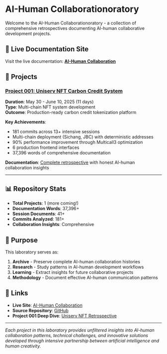 # AI-Human Collaborationoratory

Welcome to the AI-Human Collaborationoratory - a collection of comprehensive retrospectives documenting AI-human collaborative development projects.

## 🚀 Live Documentation Site

Visit the live documentation: **[AI-Human Collaboration](https://alchemycat.github.io/AI-HUMAN-COLLAB-CAT-LAB/)**

## 📁 Projects

### [Project 001: Uniserv NFT Carbon Credit System](001-uniserv-nft-carbon-credit/)
**Duration**: May 30 - June 10, 2025 (11 days)  
**Type**: Multi-chain NFT system development  
**Outcome**: Production-ready carbon credit tokenization platform

**Key Achievements**:
- 181 commits across 13+ intensive sessions
- Multi-chain deployment (Sichang, JBC) with deterministic addresses
- 90% performance improvement through Multicall3 optimization
- 6 production frontend interfaces
- 37,396 words of comprehensive documentation

**Documentation**: [Complete retrospective](001-uniserv-nft-carbon-credit/INDEX.md) with honest AI-human collaboration insights

---

## 📊 Repository Stats

- **Total Projects**: 1 (more coming!)
- **Documentation Words**: 37,396+
- **Session Documents**: 41+
- **Commits Analyzed**: 181+
- **Collaboration Insights**: Comprehensive

## 🎯 Purpose

This laboratory serves as:

1. **Archive** - Preserve complete AI-human collaboration histories
2. **Research** - Study patterns in AI-human development workflows  
3. **Learning** - Extract insights for future collaborative projects
4. **Methodology** - Document effective AI-human communication patterns

## 🔗 Links

- **Live Site**: [AI-Human Collaboration](https://alchemycat.github.io/AI-HUMAN-COLLAB-CAT-LAB/)
- **Source Repository**: [GitHub](https://github.com/alchemycat/AI-HUMAN-COLLAB-CAT-LAB)
- **Project 001 Deep Dive**: [Uniserv NFT Retrospective](001-uniserv-nft-carbon-credit/INDEX.md)

---

*Each project in this laboratory provides unfiltered insights into AI-human collaboration patterns, technical challenges, and innovative solutions developed through intensive partnership between artificial intelligence and human creativity.*